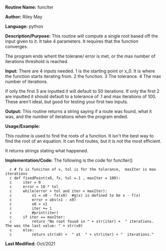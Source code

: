 

**Routine Name:**           funcIter

**Author:** Riley May

**Language:** python

**Description/Purpose:** This routine will compute a single root based off the input given to it. It take 4 parameters. 
It requires that the function converges. 

The program ends whent the tolerane/ error is met, or the max number of iterations threshold is reached. 

**Input:** There are 4 inputs needed. 1 is the  starting point or x_0. It is where the function starts iterating from.
2 the function. 
3  The tolerance.
4 The max number of iterations. 

If only the first 3 are inputted it will default to 50 iterations. If only the first 2 are inputted it should default to a tolerance 
of .1  and max iterations of 100. These aren't ideal, but good for testing your first two inputs. 

**Output:** This routine returns a string saying if a route was found, what it was, and the number of iterations when the program ended. 


**Usage/Example:**

This routine is used to find the roots of a function. It isn't the best way to find the root of an equation. 
It can find routes, but it is not the most efficient. 

It returns strings stating what happened. 

**Implementation/Code:** The following is the code for funcIter()


      c # fx is funciton of x, tol is for the tolerance,  maxIter is max iterations
      c def fixedPoint(x0, fx, tol =.1 , maxIter = 100):
      c     iter = 0
      c     error = 10 * tol
      c     while(error > tol and iter < maxIter):
      c         x1 = x0 - fx(x0)  #g(x) is defined to be x - f(x)
      c         error = abs(x1 - x0)
      c         x0 = x1
      c         iter += 1
      c         #print(iter)
      c     if iter == maxIter:
      c         return "No root found in " + str(iter) +  " iterations. The was the last value: " + str(x0)
      c     else:
      c         return str(x0) +  " at  " + str(iter) + "  iterations."

**Last Modified:** Oct/2021
